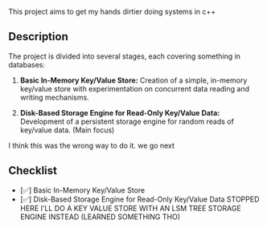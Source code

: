 This project aims to get my hands dirtier doing systems in c++

## Description

The project is divided into several stages, each covering something in databases:

1. **Basic In-Memory Key/Value Store:** Creation of a simple, in-memory key/value store with experimentation on concurrent data reading and writing mechanisms.

2. **Disk-Based Storage Engine for Read-Only Key/Value Data:** Development of a persistent storage engine for random reads of key/value data. (Main focus)

I think this was the wrong way to do it. we go next

## Checklist

- [✅] Basic In-Memory Key/Value Store
- [✅] Disk-Based Storage Engine for Read-Only Key/Value Data
STOPPED HERE I'LL DO A KEY VALUE STORE WITH AN LSM TREE STORAGE ENGINE INSTEAD (LEARNED SOMETHING THO)

